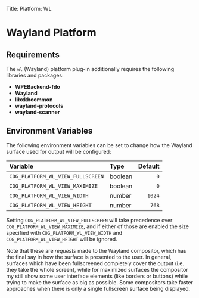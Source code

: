 Title: Platform: WL

# Wayland Platform

## Requirements

The `wl` (Wayland) platform plug-in additionally requires the following
libraries and packages:

- **WPEBackend-fdo**
- **Wayland**
- **libxkbcommon**
- **wayland-protocols**
- **wayland-scanner**

## Environment Variables

The following environment variables can be set to change how the Wayland
surface used for output will be configured:

| Variable | Type | Default |
|:---------|:-----|--------:|
| `COG_PLATFORM_WL_VIEW_FULLSCREEN` | boolean | `0` |
| `COG_PLATFORM_WL_VIEW_MAXIMIZE`   | boolean | `0` |
| `COG_PLATFORM_WL_VIEW_WIDTH`      | number  | `1024` |
| `COG_PLATFORM_WL_VIEW_HEIGHT`     | number  | `768` |

Setting `COG_PLATFORM_WL_VIEW_FULLSCREEN` will take precedence over
`COG_PLATFORM_WL_VIEW_MAXIMIZE`, and if either of those are enabled the size
specified with `COG_PLATFORM_WL_VIEW_WIDTH` and `COG_PLATFORM_WL_VIEW_HEIGHT`
will be ignored.

Note that these are *requests* made to the Wayland compositor, which has the
final say in how the surface is presented to the user. In general, surfaces
which have been fullscreened completely cover the output (i.e. they take the
whole screen), while for maximized surfaces the compositor my still show
some user interface elements (like borders or buttons) while trying to make
the surface as big as possible. Some compositors take faster approaches when
there is only a single fullscreen surface being displayed.

